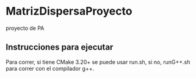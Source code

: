 # MatrizDispersaProyecto
 proyecto de PA

## Instrucciones para ejecutar

Para correr, si tiene CMake 3.20+ se puede usar run.sh, si no, runG++.sh para correr con el compilador g++.

